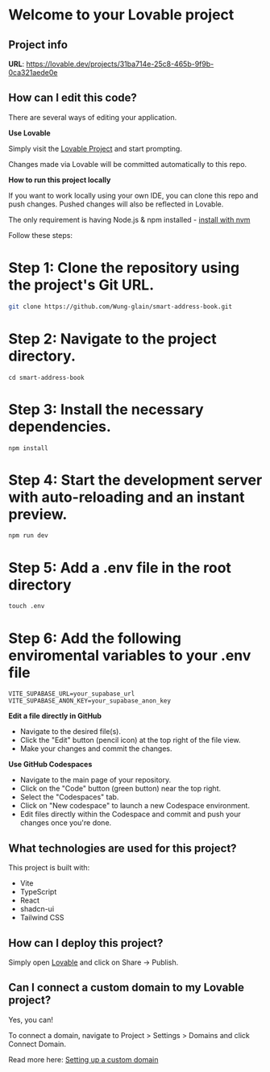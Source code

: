 # Welcome to your Lovable project

## Project info

**URL**: https://lovable.dev/projects/31ba714e-25c8-465b-9f9b-0ca321aede0e

## How can I edit this code?

There are several ways of editing your application.

**Use Lovable**

Simply visit the [Lovable Project](https://lovable.dev/projects/31ba714e-25c8-465b-9f9b-0ca321aede0e) and start prompting.

Changes made via Lovable will be committed automatically to this repo.

**How to run this project locally**

If you want to work locally using your own IDE, you can clone this repo and push changes. Pushed changes will also be reflected in Lovable.

The only requirement is having Node.js & npm installed - [install with nvm](https://github.com/nvm-sh/nvm#installing-and-updating)

Follow these steps:
# Step 1: Clone the repository using the project's Git URL.
```sh
git clone https://github.com/Wung-glain/smart-address-book.git
```
# Step 2: Navigate to the project directory.
```
cd smart-address-book
```
# Step 3: Install the necessary dependencies.
```
npm install
```

# Step 4: Start the development server with auto-reloading and an instant preview.
```
npm run dev
```
# Step 5: Add a .env file in the root directory
```
touch .env
```
# Step 6: Add the following enviromental variables to your .env file
```
VITE_SUPABASE_URL=your_supabase_url
VITE_SUPABASE_ANON_KEY=your_supabase_anon_key
```

**Edit a file directly in GitHub**

- Navigate to the desired file(s).
- Click the "Edit" button (pencil icon) at the top right of the file view.
- Make your changes and commit the changes.

**Use GitHub Codespaces**

- Navigate to the main page of your repository.
- Click on the "Code" button (green button) near the top right.
- Select the "Codespaces" tab.
- Click on "New codespace" to launch a new Codespace environment.
- Edit files directly within the Codespace and commit and push your changes once you're done.

## What technologies are used for this project?

This project is built with:

- Vite
- TypeScript
- React
- shadcn-ui
- Tailwind CSS

## How can I deploy this project?

Simply open [Lovable](https://lovable.dev/projects/31ba714e-25c8-465b-9f9b-0ca321aede0e) and click on Share -> Publish.

## Can I connect a custom domain to my Lovable project?

Yes, you can!

To connect a domain, navigate to Project > Settings > Domains and click Connect Domain.

Read more here: [Setting up a custom domain](https://docs.lovable.dev/tips-tricks/custom-domain#step-by-step-guide)
